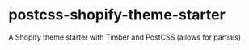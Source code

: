 # postcss-shopify-theme-starter
A Shopify theme starter with Timber and PostCSS (allows for partials)
